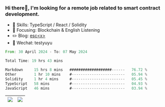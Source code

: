 ### Hi there👋, I'm looking for a remote job related to smart contract development.


- 🔨 Skills: TypeScript / React / Solidity
- 🎯 Focusing: Blockchain & English Listening
- ✏️ Blog: [esc\<x\>](https://escx.github.io)
- 💬 Wechat: testyuyu


<!--START_SECTION:waka-->

```rust
From: 30 April 2024 - To: 07 May 2024

Total Time: 19 hrs 43 mins

Markdown     15 hrs 8 mins   ###################------   76.72 %
Other        1 hr 10 mins    #------------------------   05.94 %
Solidity     1 hr 4 mins     #------------------------   05.45 %
TypeScript   58 mins         #------------------------   04.93 %
JavaScript   46 mins         #------------------------   03.94 %
```

<!--END_SECTION:waka-->


| <img align="center" src="https://github-readme-stats.vercel.app/api/?username=escX&show_icons=true&theme=buefy&hide_border=true&card_width=500" /> | <img align="center" src="https://github-readme-stats.vercel.app/api/top-langs/?username=escX&layout=compact&theme=buefy&hide_border=true&card_width=500" /> |
| ------------- | ------------- |
